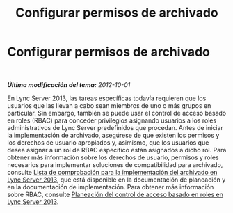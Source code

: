 ﻿---
title: Configurar permisos de archivado
TOCTitle: Configurar permisos de archivado
ms:assetid: 67f97c94-52f5-4a83-a35c-8c307d5de9a4
ms:mtpsurl: https://technet.microsoft.com/es-es/library/JJ204961(v=OCS.15)
ms:contentKeyID: 48275522
ms.date: 01/07/2017
mtps_version: v=OCS.15
ms.translationtype: HT
---

# Configurar permisos de archivado

 

_**Última modificación del tema:** 2012-10-01_

En Lync Server 2013, las tareas específicas todavía requieren que los usuarios que las llevan a cabo sean miembros de uno o más grupos en particular. Sin embargo, también se puede usar el control de acceso basado en roles (RBAC) para conceder privilegios asignando usuarios a los roles administrativos de Lync Server predefinidos que procedan. Antes de iniciar la implementación de archivado, asegúrese de que existen los permisos y los derechos de usuario apropiados y, asimismo, que los usuarios que desea asignar a un rol de RBAC específico están asignados a dicho rol. Para obtener más información sobre los derechos de usuario, permisos y roles necesarios para implementar soluciones de compatibilidad para archivado, consulte [Lista de comprobación para la implementación del archivado en Lync Server 2013](lync-server-2013-deployment-checklist-for-archiving.md), que está disponible en la documentación de planeación y en la documentación de implementación. Para obtener más información sobre RBAC, consulte [Planeación del control de acceso basado en roles en Lync Server 2013](lync-server-2013-planning-for-role-based-access-control.md).

